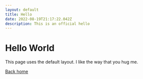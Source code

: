 ```yaml
---
layout: default
title: Hello
date: 2022-08-19T21:17:22.042Z
description: This is an official hello
---
```

# Hello World

This page uses the default layout. I like the way that you hug me.

[Back home](/)
